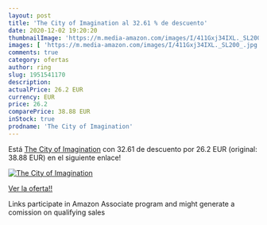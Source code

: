 ```yaml
---
layout: post
title: 'The City of Imagination al 32.61 % de descuento'
date: 2020-12-02 19:20:20
thumbnailImage: 'https://m.media-amazon.com/images/I/411Gxj34IXL._SL200_.jpg'
images: [ 'https://m.media-amazon.com/images/I/411Gxj34IXL._SL200_.jpg' ]
comments: true
category: ofertas
author: ring
slug: 1951541170
description:
actualPrice: 26.2 EUR
currency: EUR
price: 26.2
comparePrice: 38.88 EUR
inStock: true
prodname: 'The City of Imagination'
---
```


Está [The City of Imagination](https://www.amazon.es/dp/1951541170/?tag=tolees-21) con 32.61 de descuento por 26.2 EUR (original: 38.88 EUR) en el siguiente enlace!

[![The City of Imagination](https://m.media-amazon.com/images/I/411Gxj34IXL._SL200_.jpg)](https://www.amazon.es/dp/1951541170/?tag=tolees-21)

[Ver la oferta!!](https://www.amazon.es/dp/1951541170/?tag=tolees-21)

Links participate in Amazon Associate program and might generate a comission on qualifying sales


